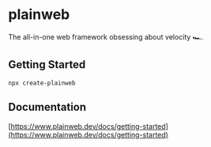 # plainweb

The all-in-one web framework obsessing about velocity 🏎️.

## Getting Started

`npx create-plainweb`

## Documentation

[https://www.plainweb.dev/docs/getting-started](https://www.plainweb.dev/docs/getting-started)
